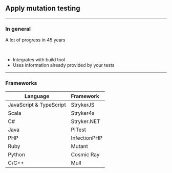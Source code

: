 <!-- .slide: class="is-fancy2" -->

## Apply mutation testing

---

### In general

A lot of progress in 45 years

&nbsp;

- Integrates with build tool
- Uses information already provided by your tests

<!-- .element: class="fragment" -->

---

### Frameworks

| Language                | Framework    |
| ----------------------- | :----------- |
| JavaScript & TypeScript | StrykerJS    |
| Scala                   | Stryker4s    |
| C#                      | Stryker.NET  |
| Java                    | PITest       |
| PHP                     | InfectionPHP |
| Ruby                    | Mutant       |
| Python                  | Cosmic Ray   |
| C/C++                   | Mull         |

<!-- .element class="text-sm" -->
